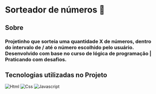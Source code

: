 # Sorteador de números 🤖

## Sobre
### Projetinho que sorteia uma quantidade X de números, dentro do intervalo de / até o número escolhido pelo usuário. Desenvolvido com base no curso de lógica de programação | Praticando com desafios.

## Tecnologias utilizadas no Projeto

![Html](https://img.shields.io/badge/HTML5-E34F26?style=for-the-badge&logo=html5&logoColor=white)
![Css](https://img.shields.io/badge/CSS3-1572B6?style=for-the-badge&logo=css3&logoColor=white)
![Javascript](https://img.shields.io/badge/JavaScript-F7DF1E?style=for-the-badge&logo=javascript&logoColor=black)
